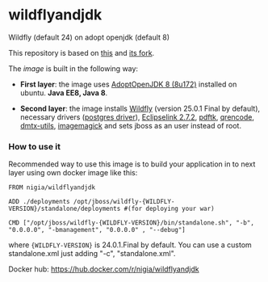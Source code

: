 # wildflyandjdk
Wildfly (default 24) on adopt openjdk (default 8)

This repository is based on [this](https://github.com/svolotin/wildfly14adoptopenjdk8) and [its fork](https://github.com/posapiano-ops/wildfly14openjdk8).

The *image* is built in the following way:

- **First layer**: the image uses [AdoptOpenJDK 8 (8u172)](https://github.com/AdoptOpenJDK/openjdk-docker/blob/master/8/jdk/ubuntu/Dockerfile.hotspot.releases.full) installed on ubuntu. **Java EE8, Java 8**.

- **Second layer**: the image installs [Wildfly](https://github.com/wildfly/wildfly/releases/download/$WILDFLY_VERSION/wildfly-$WILDFLY_VERSION.tar.gz) (version 25.0.1 Final by default), necessary drivers ([postgres driver](http://www.java2s.com/ref/jar/download-postgresql4222jar-file.html)), [Eclipselink 2.7.2](https://mvnrepository.com/artifact/org.eclipse.persistence/org.eclipse.persistence.jpa/2.7.2), [pdftk](https://en.wikipedia.org/wiki/PDFtk), [qrencode](https://fukuchi.org/works/qrencode/manual/index.html), [dmtx-utils](https://github.com/dmtx/dmtx-utils), [imagemagick](https://imagemagick.org/index.php) and sets jboss as an user instead of root.

### **How to use it**

Recommended way to use this image is to build your application in to next layer using own docker image like this:
```docker
FROM nigia/wildflyandjdk

ADD ./deployments /opt/jboss/wildfly-{WILDFLY-VERSION}/standalone/deployments #(for deploying your war)

CMD ["/opt/jboss/wildfly-{WILDFLY-VERSION}/bin/standalone.sh", "-b", "0.0.0.0", "-bmanagement", "0.0.0.0" , "--debug"]
```
where `{WILDFLY-VERSION}` is 24.0.1.Final by default. 
You can use a custom standalone.xml just adding  "-c", "standalone.xml".

Docker hub: https://hub.docker.com/r/nigia/wildflyandjdk
